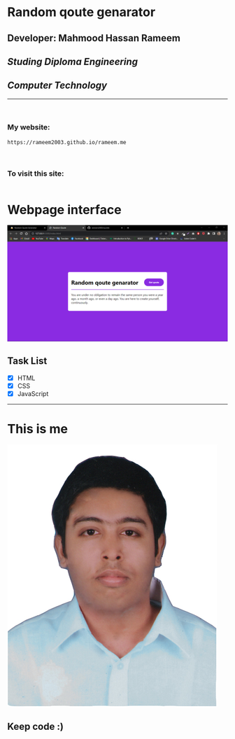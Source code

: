 # Random qoute genarator
## Developer: Mahmood Hassan Rameem
## _Studing Diploma Engineering_
## _Computer Technology_

___

<br>

### My website:
```
https://rameem2003.github.io/rameem.me
```

<br>

### To visit this site: 
```

```

# Webpage interface
![view](./img/view.png)

## Task List

- [x] HTML
- [x] CSS
- [x] JavaScript
---

# This is me
![profile](./img/me.jpg)
## Keep code :)
